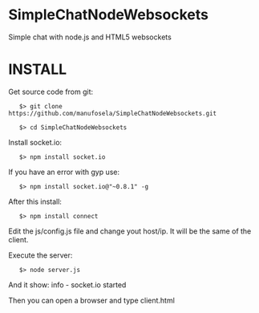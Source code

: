 SimpleChatNodeWebsockets
========================

Simple chat with node.js and HTML5 websockets



INSTALL
=======

Get source code from git:

       $> git clone https://github.com/manufosela/SimpleChatNodeWebsockets.git

       $> cd SimpleChatNodeWebsockets

Install socket.io:

       $> npm install socket.io

If you have an error with gyp use: 

       $> npm install socket.io@"~0.8.1" -g

After this install:

       $> npm install connect

Edit the js/config.js file and change yout host/ip. It will be the same of the client.

Execute the server:

       $> node server.js

And it show:
       info  - socket.io started
    
    
Then you can open a browser and type client.html
